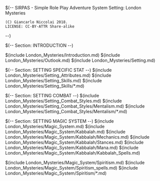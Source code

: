 $(--
	SIRPAS - Simple Role Play Adventure System
	Setting: London Mysteries

	(C) Giancarlo Niccolai 2018.
	LICENSE: CC-BY-ATTR Share-alike
--)

$(-- Section: INTRODUCTION --)

$(include London_Mysteries/Introduction.md)
$(include London_Mysteries/Outlook.md)
$(include London_Mysteries/Setting.md)

$(-- Section: SETTING SPECIFIC STAT --)
$(include London_Mysteries/Setting_Attributes.md)
$(include London_Mysteries/Setting_Skills.md)
$(include London_Mysteries/Setting_Skills/*.md)


$(-- Section: SETTING COMBAT --)
$(include London_Mysteries/Setting_Combat_Styles.md)
$(include London_Mysteries/Setting_Combat_Styles/Mentalism.md)
$(include London_Mysteries/Setting_Combat_Styles/Mentalism/*.md)


$(-- Section: SETTING MAGIC SYSTEM --)
$(include London_Mysteries/Magic_System.md)
$(include London_Mysteries/Magic_System/Kabbalah.md)
$(include London_Mysteries/Magic_System/Kabbalah/Mechanics.md)
$(include London_Mysteries/Magic_System/Kabbalah/Stances.md)
$(include London_Mysteries/Magic_System/Kabbalah/Mana.md)
$(include London_Mysteries/Magic_System/Kabbalah/Kabbalah_Spells.md)

$(include London_Mysteries/Magic_System/Spiritism.md)
$(include London_Mysteries/Magic_System/Spiritism_spells.md)
$(include London_Mysteries/Magic_System/Spiritism/*.md)
